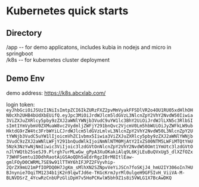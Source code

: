 # Kubernetes quick starts

## Directory 
/app -- for demo applicatons, includes kubia in nodejs and micro in springboot  
/k8s -- for kubernetes cluster deployment 

## Demo Env
demo address: https://k8s.abcxlab.com/

login token: `eyJhbGciOiJSUzI1NiIsImtpZCI6IkZURzFXZ2pvMmVyakFFSDlVR2o4OU1RU05xdHlhOHN0cXh2UHB4bUdXbEUifQ.eyJpc3MiOiJrdWJlcm5ldGVzL3NlcnZpY2VhY2NvdW50Iiwia3ViZXJuZXRlcy5pby9zZXJ2aWNlYWNjb3VudC9uYW1lc3BhY2UiOiJrdWJlLXN5c3RlbSIsImt1YmVybmV0ZXMuaW8vc2VydmljZWFjY291bnQvc2VjcmV0Lm5hbWUiOiJyZWFkLW9ubHktdG9rZW4tc3FrbWYiLCJrdWJlcm5ldGVzLmlvL3NlcnZpY2VhY2NvdW50L3NlcnZpY2UtYWNjb3VudC5uYW1lIjoicmVhZC1vbmx5Iiwia3ViZXJuZXRlcy5pby9zZXJ2aWNlYWNjb3VudC9zZXJ2aWNlLWFjY291bnQudWlkIjoiNmNlNTM0MjAtY2IxZS00NTM5LWFiMTQtYmU5Nzk3NzYwNjNmIiwic3ViIjoic3lzdGVtOnNlcnZpY2VhY2NvdW50Omt1YmUtc3lzdGVtOnJlYWQtb25seSJ9.Plrgh7urMLwGw_gPpA3XuOKakiAlq9L6KjLEuBuQVxUg5_dlXZfOZx73WHFSemtu1DDdhRaotAiGSAoQDh5aEdrRgzI0rM8ItlEaw-gmlFOyD0CWRML7SE9w91lTTHY6hIFJPZ2FVyvhip-2QrZX9mU21mPfIOPDQ0H7JgKm_sMlhXN2SZNpvVeYiJSCn7foSKjJ4_hmU2IY306oIn7HUBJnynie7OqiTM1234b1jK2n9lqwTJd6e-TKGcKrmJyrMl0ulgeH9GFSIvH_ViiVA-M-BLNVDSrZ_4YcwRzCnbUPzGliDpH7v5HoPCKwlW5bh9Z1s8i5VWLG1X7BcAwDKQ`
